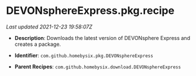 # DEVONsphereExpress.pkg.recipe

_Last updated 2021-12-23 19:58:07Z_

- **Description**: Downloads the latest version of DEVONsphere Express and creates a package.

- **Identifier**: `com.github.homebysix.pkg.DEVONsphereExpress`

- **Parent Recipes**: `com.github.homebysix.download.DEVONsphereExpress`